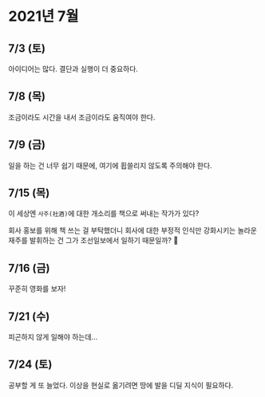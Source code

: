 # 2021년 7월

## 7/3 (토)

아이디어는 많다. 결단과 실행이 더 중요하다.
 
## 7/8 (목)

조금이라도 시간을 내서 조금이라도 움직여야 한다.

## 7/9 (금)

일을 하는 건 너무 쉽기 때문에, 여기에 휩쓸리지 않도록 주의해야 한다.

## 7/15 (목)

이 세상엔 `사주(社酒)`에 대한 개소리를 책으로 써내는 작가가 있다?

회사 홍보를 위해 책 쓰는 걸 부탁했더니
회사에 대한 부정적 인식만 강화시키는 놀라운 재주를 발휘하는 건
그가 조선일보에서 일하기 때문일까? 🤔

## 7/16 (금)

꾸준히 영화를 보자!

## 7/21 (수)

피곤하지 않게 일해야 하는데...

## 7/24 (토)

공부할 게 또 늘었다. 이상을 현실로 옮기려면 땅에 발을 디딜 지식이 필요하다.
